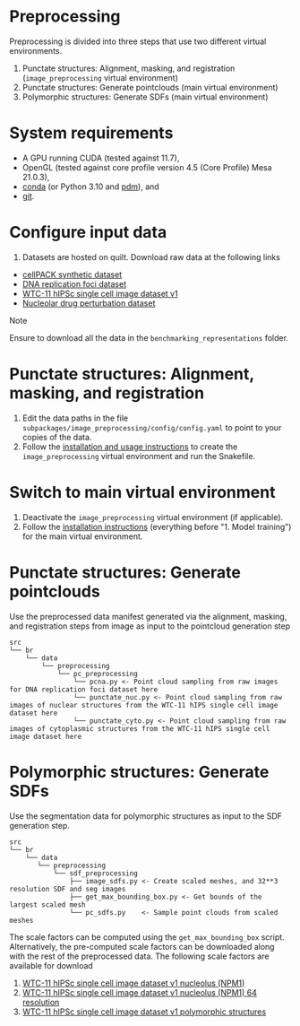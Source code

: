 # Preprocessing

Preprocessing is divided into three steps that use two different virtual environments.

1. Punctate structures: Alignment, masking, and registration (`image_preprocessing` virtual environment)
2. Punctate structures: Generate pointclouds (main virtual environment)
3. Polymorphic structures: Generate SDFs (main virtual environment)

# System requirements

- A GPU running CUDA (tested against 11.7),
- OpenGL (tested against core profile version 4.5 (Core Profile) Mesa 21.0.3),
- [conda](https://docs.conda.io/projects/conda/en/latest/user-guide/install/index.html) (or Python 3.10 and [pdm](https://pdm-project.org/)), and
- [git](https://github.com/git-guides/install-git).

# Configure input data

1. Datasets are hosted on quilt. Download raw data at the following links

- [cellPACK synthetic dataset](https://open.quiltdata.com/b/allencell/tree/aics/morphology_appropriate_representation_learning/cellPACK_single_cell_punctate_structure/)
- [DNA replication foci dataset](https://open.quiltdata.com/b/allencell/packages/aics/nuclear_project_dataset_4)
- [WTC-11 hIPSc single cell image dataset v1](https://open.quiltdata.com/b/allencell/tree/aics/hipsc_single_cell_image_dataset/)
- [Nucleolar drug perturbation dataset](https://open.quiltdata.com/b/allencell/tree/aics/NPM1_single_cell_drug_perturbations/)

> [!NOTE]
> Ensure to download all the data in the `benchmarking_representations` folder.

# Punctate structures: Alignment, masking, and registration

1. Edit the data paths in the file `subpackages/image_preprocessing/config/config.yaml` to point to your copies of the data.
2. Follow the [installation and usage instructions](/subpackages/image_preprocessing/README.md) to create the `image_preprocessing` virtual environment and run the Snakefile.

# Switch to main virtual environment

1. Deactivate the `image_preprocessing` virtual environment (if applicable).
2. Follow the [installation instructions](./USAGE.md) (everything before "1. Model training") for the main virtual environment.

# Punctate structures: Generate pointclouds

Use the preprocessed data manifest generated via the alignment, masking, and registration steps from image as input to the pointcloud generation step

```
src
└── br
    └── data
        └── preprocessing
            └── pc_preprocessing
                └── pcna.py <- Point cloud sampling from raw images for DNA replication foci dataset here
                └── punctate_nuc.py <- Point cloud sampling from raw images of nuclear structures from the WTC-11 hIPS single cell image dataset here
                └── punctate_cyto.py <- Point cloud sampling from raw images of cytoplasmic structures from the WTC-11 hIPS single cell image dataset here
```

# Polymorphic structures: Generate SDFs

Use the segmentation data for polymorphic structures as input to the SDF generation step. 

```
src
└── br
    └── data
       └── preprocessing
           └── sdf_preprocessing
               ├── image_sdfs.py <- Create scaled meshes, and 32**3 resolution SDF and seg images
               ├── get_max_bounding_box.py <- Get bounds of the largest scaled mesh
               └── pc_sdfs.py    <- Sample point clouds from scaled meshes
```

The scale factors can be computed using the `get_max_bounding_box` script. Alternatively, the pre-computed scale factors can be downloaded along with the rest of the preprocessed data. The following scale factors are available for download 

1. [WTC-11 hIPSc single cell image dataset v1 nucleolus (NPM1)](https://open.quiltdata.com/b/allencell/tree/aics/morphology_appropriate_representation_learning/preprocessed_data/npm1/scale_factor.npz)
2. [WTC-11 hIPSc single cell image dataset v1 nucleolus (NPM1) 64 resolution](https://open.quiltdata.com/b/allencell/tree/aics/morphology_appropriate_representation_learning/preprocessed_data/npm1_64_res/scale_factor.npz)
3. [WTC-11 hIPSc single cell image dataset v1 polymorphic structures](https://open.quiltdata.com/b/allencell/tree/aics/morphology_appropriate_representation_learning/preprocessed_data/other_polymorphic/scale_factor.npz)